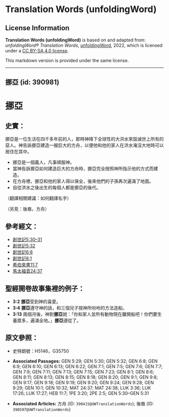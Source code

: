 # Translation Words (unfoldingWord)

## License Information

**Translation Words (unfoldingWord)** is based on and adapted from: _unfoldingWord® Translation Words_, [unfoldingWord](https://unfoldingword.org/utw), 2022, which is licensed under a [CC BY-SA 4.0 license](https://creativecommons.org/licenses/by-sa/4.0/legalcode.en).

This markdown version is provided under the same license.



--------------------------------

## 挪亞 (id: 390981)

挪亞
==

史實：
---

挪亞是一位生活在四千多年前的人，那時神降下全球性的大洪水來毀滅世上所有的惡人。神告訴挪亞建造一艘巨大的方舟，以便他和他的家人在洪水淹沒大地時可以居住在其中。

* 挪亞是一個義人，凡事順服神。
* 當神告訴挪亞如何建造巨大的方舟時，挪亞完全按照神所指示他的方式而建造。
* 在方舟裡，挪亞和他的家人得以保全，後來他們的子孫再次遍滿了地面。
* 自從洪水之後出生的每個人都是挪亞的後代。

（翻譯相關建議：如何翻譯名字）

（另見：後裔，方舟）

參考經文：
-----

* [創世記5:30–31](https://ref.ly/Gen5:30-Gen5:31)
* [創世記5:32](https://ref.ly/Gen5:32)
* [創世記6:8](https://ref.ly/Gen6:8)
* [創世記8:1](https://ref.ly/Gen8:1)
* [希伯來書11:7](https://ref.ly/Heb11:7)
* [馬太福音24:37](https://ref.ly/Matt24:37)

聖經開卷故事集裡的例子：
------------

* **3:2** **挪亞**受到神的喜愛。
* **3:4** **挪亞**遵守神的話，和三個兒子按神所吩咐的方法造船。
* **3:13** 兩個月後，神對**挪亞**說：「你和家人並所有動物現在離開船吧！你們要生養眾多，遍滿全地。」**挪亞**遵從了。

原文參照：
-----

* 史特朗號：H5146，G35750

* **Associated Passages:** GEN 5:29; GEN 5:30; GEN 5:32; GEN 6:8; GEN 6:9; GEN 6:10; GEN 6:13; GEN 6:22; GEN 7:1; GEN 7:5; GEN 7:6; GEN 7:7; GEN 7:9; GEN 7:11; GEN 7:13; GEN 7:15; GEN 7:23; GEN 8:1; GEN 8:6; GEN 8:11; GEN 8:13; GEN 8:15; GEN 8:18; GEN 8:20; GEN 9:1; GEN 9:8; GEN 9:17; GEN 9:18; GEN 9:19; GEN 9:20; GEN 9:24; GEN 9:28; GEN 9:29; GEN 10:1; GEN 10:32; MAT 24:37; MAT 24:38; LUK 3:36; LUK 17:26; LUK 17:27; HEB 11:7; 1PE 3:20; 2PE 2:5; GEN 5:30–GEN 5:31
* **Associated Articles:** 方舟 (ID: `390415@UWTranslationWords`); 後裔 (ID: `390597@UWTranslationWords`)

